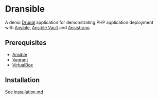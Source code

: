 # Dransible

A demo [Drupal] application for demonstrating PHP application deployment with [Ansible][], [Ansible Vault][] and [Ansistrano][].

## Prerequisites

- [Ansible][]
- [Vagrant][]
- [VirtualBox][]

## Installation

See [installation.md](docs/installation.md)

[Ansible]: https://www.ansible.com
[Ansible Vault]: https://docs.ansible.com/ansible/ansible-vault.html
[Ansistrano]: https://ansistrano.com
[Drupal]: https://drupal.org
[Vagrant]: https://www.vagrantup.com
[VirtualBox]: https://www.virtualbox.org

